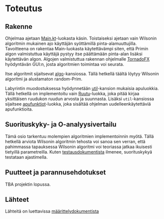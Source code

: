 # Toteutus

## Rakenne

Ohjelmaa ajetaan [Main.kt](../src/main/kotlin/Main.kt)-luokasta käsin. Toistaiseksi ajetaan vain Wilsonin algoritmin 
mukainen ajo käyttäjän syöttämillä pinta-alamuuttujilla. Tavoitteena on rakentaa Main-luokasta käytettävämpi siten, että 
Primin algon valmistuttua käyttäjä pystyy itse päättämään pinta-alan lisäksi käytettävän algon. Algojen valmistuttua
rakennan ohjelmalle [TornadoFX](https://tornadofx.io/) hyödyntävän GUI:n, josta algoritmien toimintaa voi seurata.

Itse algoritmit sijaitsevat [algo](../src/main/kotlin/algo)-kansiossa. Tällä hetkellä täältä löytyy Wilsonin algoritmi 
ja alustamaton random-Prim.

Labyrintin muodostuksessa hyödynnetään [util](../src/main/kotlin/util)-kansion mukaisia apuluokkia. Tällä hetkellä on
implementoitu vain [Ruutu](../src/main/kotlin/util/Ruutu.kt)-luokka, joka pitää kirjaa yksittäisen ruudukon ruudun
arvosta ja suunnasta. Lisäksi `util`-kansiossa sijaitsee [apufunktiot](../src/main/kotlin/util/apufunktiot.kt)-luokka,
joka sisältää ohjelman uudelleenkäytettäviä apufunktioita.

## Suorituskyky- ja O-analyysivertailu

Tämä osio tarkentuu molempien algoritmien implementoinnin myötä. Tällä hetkellä arviota Wilsonin algoritmin tehosta voi
sanoa sen verran, että pahimmassa tapauksessa Wilsonin algoritmi voi teoriassa jatkaa ikuisesti tietyillä parametreilla.
Kuten [testausdokumentista](./testaus.md) ilmenee, suorituskykyä testataan ajastimella.

## Puutteet ja parannusehdotukset

TBA projektin lopussa.

## Lähteet

Lähteitä on luettavissa [määrittelydokumentista](./maarittely.md)
